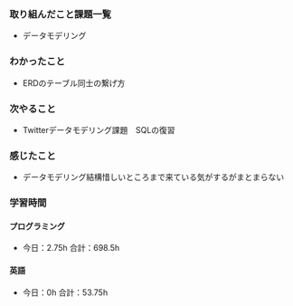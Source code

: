 ### 取り組んだこと課題一覧
- データモデリング
### わかったこと
- ERDのテーブル同士の繋げ方
### 次やること
- Twitterデータモデリング課題　SQLの復習
### 感じたこと
- データモデリング結構惜しいところまで来ている気がするがまとまらない
### 学習時間
#### プログラミング
- 今日：2.75h 合計：698.5h
#### 英語
- 今日：0h 合計：53.75h